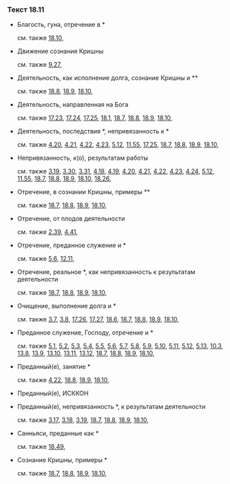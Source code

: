 ### Текст 18.11
	
- Благость, гуна, отречение в \*

	см. также  [18.10](../18/1810.md), 
	
- Движение сознания Кришны

	см. также  [9.27](../09/0927.md), 
	
- Деятельность, как исполнение долга, сознание Кришны и \*\*

	см. также  [18.8](../18/1808.md),  [18.9](../18/1809.md),  [18.10](../18/1810.md), 
	
- Деятельность, направленная на Бога

	см. также  [17.23](../17/1723.md),  [17.24](../17/1724.md),  [17.25](../17/1725.md),  [18.1](../18/1801.md),  [18.7](../18/1807.md),  [18.8](../18/1808.md),  [18.9](../18/1809.md),  [18.10](../18/1810.md), 
	
- Деятельность, последствия \*, непривязанность к \*

	см. также  [4.20](../04/0420.md),  [4.21](../04/0421.md),  [4.22](../04/0422.md),  [4.23](../04/0423.md),  [5.12](../05/0512.md),  [11.55](../11/1155.md),  [17.25](../17/1725.md),  [18.7](../18/1807.md),  [18.8](../18/1808.md),  [18.9](../18/1809.md),  [18.10](../18/1810.md), 
	
- Непривязанность, к(о), результатам работы

	см. также  [3.19](../03/0319.md),  [3.30](../03/0330.md),  [3.31](../03/0331.md),  [4.18](../04/0418.md),  [4.19](../04/0419.md),  [4.20](../04/0420.md),  [4.21](../04/0421.md),  [4.22](../04/0422.md),  [4.23](../04/0423.md),  [4.24](../04/0424.md),  [5.12](../05/0512.md),  [11.55](../11/1155.md),  [18.7](../18/1807.md),  [18.8](../18/1808.md),  [18.9](../18/1809.md),  [18.10](../18/1810.md),  [18.26](../18/1826.md), 
	
- Отречение, в сознании Кришны, примеры \*\*

	см. также  [18.7](../18/1807.md),  [18.8](../18/1808.md),  [18.9](../18/1809.md),  [18.10](../18/1810.md), 
	
- Отречение, от плодов деятельности

	см. также  [2.39](../02/0239.md),  [4.41](../04/0441.md), 
	
- Отречение, преданное служение и \*

	см. также  [5.6](../05/0506.md),  [12.11](../12/1211.md), 
	
- Отречение, реальное \*, как непривязанность к результатам деятельности

	см. также  [18.7](../18/1807.md),  [18.8](../18/1808.md),  [18.9](../18/1809.md),  [18.10](../18/1810.md), 
	
- Очищение, выполнение долга и \*

	см. также  [3.7](../03/0307.md),  [3.8](../03/0308.md),  [17.26](../17/1726.md),  [17.27](../17/1727.md),  [18.6](../18/1806.md),  [18.7](../18/1807.md),  [18.8](../18/1808.md),  [18.9](../18/1809.md),  [18.10](../18/1810.md), 
	
- Преданное служение, Господу, отречение и \*

	см. также  [5.1](../05/0501.md),  [5.2](../05/0502.md),  [5.3](../05/0503.md),  [5.4](../05/0504.md),  [5.5](../05/0505.md),  [5.6](../05/0506.md),  [5.7](../05/0507.md),  [5.8](../05/0508.md),  [5.9](../05/0509.md),  [5.10](../05/0510.md),  [5.11](../05/0511.md),  [5.12](../05/0512.md),  [5.13](../05/0513.md),  [10.3](../10/1003.md),  [13.8](../13/1308.md),  [13.9](../13/1309.md),  [13.10](../13/1310.md),  [13.11](../13/1311.md),  [13.12](../13/1312.md),  [18.7](../18/1807.md),  [18.8](../18/1808.md),  [18.9](../18/1809.md),  [18.10](../18/1810.md), 
	
- Преданный(е), занятие \*

	см. также  [4.22](../04/0422.md),  [18.8](../18/1808.md),  [18.9](../18/1809.md),  [18.10](../18/1810.md), 
	
- Преданный(е), ИСККОН

	
- Преданный(е), непривязанность \*, к результатам деятельности

	см. также  [3.17](../03/0317.md),  [3.18](../03/0318.md),  [3.19](../03/0319.md),  [18.7](../18/1807.md),  [18.8](../18/1808.md),  [18.9](../18/1809.md),  [18.10](../18/1810.md), 
	
- Санньяси, преданные как \*

	см. также  [18.49](../18/1849.md), 
	
- Сознание Кришны, примеры \*

	см. также  [18.7](../18/1807.md),  [18.8](../18/1808.md),  [18.9](../18/1809.md),  [18.10](../18/1810.md), 
